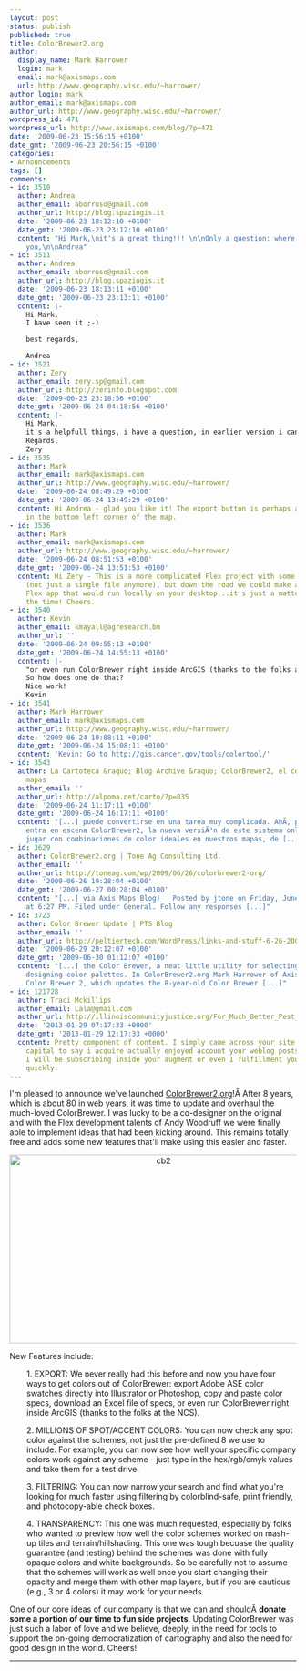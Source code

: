 ```yaml
---
layout: post
status: publish
published: true
title: ColorBrewer2.org
author:
  display_name: Mark Harrower
  login: mark
  email: mark@axismaps.com
  url: http://www.geography.wisc.edu/~harrower/
author_login: mark
author_email: mark@axismaps.com
author_url: http://www.geography.wisc.edu/~harrower/
wordpress_id: 471
wordpress_url: http://www.axismaps.com/blog/?p=471
date: '2009-06-23 15:56:15 +0100'
date_gmt: '2009-06-23 20:56:15 +0100'
categories:
- Announcements
tags: []
comments:
- id: 3510
  author: Andrea
  author_email: aborruso@gmail.com
  author_url: http://blog.spaziogis.it
  date: '2009-06-23 18:12:10 +0100'
  date_gmt: '2009-06-23 23:12:10 +0100'
  content: "Hi Mark,\nit's a great thing!!! \n\nOnly a question: where is export button?\n\nThank
    you,\n\nAndrea"
- id: 3511
  author: Andrea
  author_email: aborruso@gmail.com
  author_url: http://blog.spaziogis.it
  date: '2009-06-23 18:13:11 +0100'
  date_gmt: '2009-06-23 23:13:11 +0100'
  content: |-
    Hi Mark,
    I have seen it ;-)

    best regards,

    Andrea
- id: 3521
  author: Zery
  author_email: zery.sp@gmail.com
  author_url: http://zerinfo.blogspot.com
  date: '2009-06-23 23:18:56 +0100'
  date_gmt: '2009-06-24 04:18:56 +0100'
  content: |-
    Hi Mark,
    it's a helpfull things, i have a question, in earlier version i can download the swf file so i can use it offline, is there a way in this version i can use it offline to??
    Regards,
    Zery
- id: 3535
  author: Mark
  author_email: mark@axismaps.com
  author_url: http://www.geography.wisc.edu/~harrower/
  date: '2009-06-24 08:49:29 +0100'
  date_gmt: '2009-06-24 13:49:29 +0100'
  content: Hi Andrea - glad you like it! The export button is perhaps a bit hidden...it's
    in the bottom left corner of the map.
- id: 3536
  author: Mark
  author_email: mark@axismaps.com
  author_url: http://www.geography.wisc.edu/~harrower/
  date: '2009-06-24 08:51:53 +0100'
  date_gmt: '2009-06-24 13:51:53 +0100'
  content: Hi Zery - This is a more complicated Flex project with some server interactions
    (not just a single file anymore), but down the road we could make a stand-alone
    Flex app that would run locally on your desktop...it's just a matter of finding
    the time! Cheers.
- id: 3540
  author: Kevin
  author_email: kmayall@agresearch.bm
  author_url: ''
  date: '2009-06-24 09:55:13 +0100'
  date_gmt: '2009-06-24 14:55:13 +0100'
  content: |-
    "or even run ColorBrewer right inside ArcGIS (thanks to the folks at the NCS)"
    So how does one do that?
    Nice work!
    Kevin
- id: 3541
  author: Mark Harrower
  author_email: mark@axismaps.com
  author_url: http://www.geography.wisc.edu/~harrower/
  date: '2009-06-24 10:08:11 +0100'
  date_gmt: '2009-06-24 15:08:11 +0100'
  content: 'Kevin: Go to http://gis.cancer.gov/tools/colortool/'
- id: 3543
  author: La Cartoteca &raquo; Blog Archive &raquo; ColorBrewer2, el color de los
    mapas
  author_email: ''
  author_url: http://alpoma.net/carto/?p=835
  date: '2009-06-24 11:17:11 +0100'
  date_gmt: '2009-06-24 16:17:11 +0100'
  content: "[...] puede convertirse en una tarea muy complicada. AhÃ­, precisamente,
    entra en escena ColorBrewer2, la nueva versiÃ³n de este sistema online que facilita
    jugar con combinaciones de color ideales en nuestros mapas, de [...]"
- id: 3629
  author: ColorBrewer2.org | Tone Ag Consulting Ltd.
  author_email: ''
  author_url: http://toneag.com/wp/2009/06/26/colorbrewer2-org/
  date: '2009-06-26 19:28:04 +0100'
  date_gmt: '2009-06-27 00:28:04 +0100'
  content: "[...] via Axis Maps Blog)   Posted by jtone on Friday, June 26, 2009,
    at 6:27 PM. Filed under General. Follow any responses [...]"
- id: 3723
  author: Color Brewer Update | PTS Blog
  author_email: ''
  author_url: http://peltiertech.com/WordPress/links-and-stuff-6-26-2009/
  date: '2009-06-29 20:12:07 +0100'
  date_gmt: '2009-06-30 01:12:07 +0100'
  content: "[...] the Color Brewer, a neat little utility for selecting colors and
    designing color palettes. In ColorBrewer2.org Mark Harrower of Axis Maps announced
    Color Brewer 2, which updates the 8-year-old Color Brewer [...]"
- id: 121728
  author: Traci Mckillips
  author_email: Lala@gmail.com
  author_url: http://illinoiscommunityjustice.org/For_Much_Better_Pest_Handle,_Consider_Our_Advice
  date: '2013-01-29 07:17:33 +0000'
  date_gmt: '2013-01-29 12:17:33 +0000'
  content: Pretty component of content. I simply came across your site also in accession
    capital to say i acquire actually enjoyed account your weblog posts. In any manner
    I will be subscribing inside your augment or even I fulfillment you access consistently
    quickly.
---
```

<p>I'm pleased to announce we've launched <a href="http://ColorBrewer2.org">ColorBrewer2.org</a>!Â After 8 years, which is about 80 in web years, it was time to update and overhaul the much-loved ColorBrewer. I was lucky to be a co-designer on the original and with the Flex development talents of Andy Woodruff we were finally able to implement ideas that had been kicking around. This remains totally free and adds some new features that'll make using this easier and faster.</p>
<p style="text-align: center;"><img class="aligncenter size-full wp-image-472" title="cb2" src="http://www.axismaps.com/blog/wp-content/uploads/2009/06/cb2.png" alt="cb2" width="525" height="331" /></p>
<p>New Features include:</p>
<p style="padding-left: 30px;">1. EXPORT: We never really had this before and now you have four ways to get colors out of ColorBrewer: export Adobe ASE color swatches directly into Illustrator or Photoshop, copy and paste color specs, download an Excel file of specs, or even run ColorBrewer right inside ArcGIS (thanks to the folks at the NCS).</p>
<p style="padding-left: 30px;">2. MILLIONS OF SPOT/ACCENT COLORS: You can now check any spot color against the schemes, not just the pre-defined 8 we use to include. For example, you can now see how well your specific company colors work against any scheme - just type in the hex/rgb/cmyk values and take them for a test drive.</p>
<p style="padding-left: 30px;">3. FILTERING: You can now narrow your search and find what you're looking for much faster using filtering by colorblind-safe, print friendly, and photocopy-able check boxes.</p>
<p style="padding-left: 30px;">4. TRANSPARENCY: This one was much requested, especially by folks who wanted to preview how well the color schemes worked on mash-up tiles and terrain/hillshading. This one was tough becuase the quality guarantee (and testing) behind the schemes was done with fully opaque colors and white backgrounds. So be carefully not to assume that the schemes will work as well once you start changing their opacity and merge them with other map layers, but if you are cautious (e.g., 3 or 4 colors) it may work for your needs.</p>
<p>One of our core ideas of our company is that we can and shouldÂ <strong>donate some a portion of our time to fun side pr<span style="font-weight: normal;"><strong>ojects</strong>. Updating ColorBrewer was just such a labor of love and we believe, deeply, in the need for tools to support the on-going democratization of cartography and also the need for good design in the world. Cheers!</span></strong></p>
<hr /><strong><span style="font-weight: normal;"><br />
</span></strong></p>
<p><strong><span style="font-weight: normal;"><br />
</span></strong></p>

